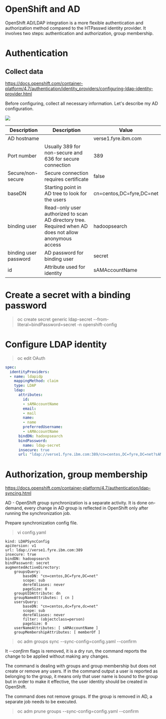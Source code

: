 # OpenShift and AD

OpenShift AD/LDAP integration is a more flexible authentication and authorization method compared to the HTPasswd identity provider. It involves two steps: authentication and authorization, group membership.

# Authentication

## Collect data

https://docs.openshift.com/container-platform/4.7/authentication/identity_providers/configuring-ldap-identity-provider.html

Before configuring, collect all necessary information. Let's describe my AD configuration.

![](https://github.com/stanislawbartkowski/CP4D/blob/main/img/Zrzut%20ekranu%20z%202021-06-15%2013-38-22.png)

| Description | Description | Value |
| ---------- | ---------- | ----- |
| AD hostname | | verse1.fyre.ibm.com
| Port number | Usually 389 for non-secure and 636 for secure connection | 389
| Secure/non-secure | Secure connection requires certificate | false
| baseDN | Starting point in AD tree to look for the users | cn=centos,DC=fyre,DC=net
| binding user | Read-only user authorized to scan AD directory tree. Required when AD does not allow anonymous access | hadoopsearch
| binding user password | AD password for binding user | secret
| id | Attribute used for identity | sAMAccountName

# Create a secret with a binding password

> oc create secret generic ldap-secret --from-literal=bindPassword=secret -n openshift-config

# Configure LDAP identity

> oc edit OAuth<br>
```YAML
spec:
  identityProviders:
  - name: ldapidp 
    mappingMethod: claim 
    type: LDAP
    ldap:
      attributes:
        id: 
        - sAMAccountName
        email: 
        - mail
        name: 
        - name
        preferredUsername: 
        - sAMAccountName
      bindDN: hadoopsearch 
      bindPassword: 
        name: ldap-secret
      insecure: true
      url: "ldap://verse1.fyre.ibm.com:389/cn=centos,DC=fyre,DC=net?sAMAccountName" 
```
# Authorization, group membership

https://docs.openshift.com/container-platform/4.7/authentication/ldap-syncing.html

AD - OpenShift group synchronization is a separate activity. It is done on-demand, every change in AD group is reflected in OpenShift only after running the synchronization job.<br>

Prepare synchronization config file.<br>
> vi config.yaml
```
kind: LDAPSyncConfig
apiVersion: v1
url: ldap://verse1.fyre.ibm.com:389
insecure: true
bindDN: hadoopsearch
bindPassword: secret
augmentedActiveDirectory:
    groupsQuery:
        baseDN: "cn=centos,DC=fyre,DC=net"
        scope: sub
        derefAliases: never
        pageSize: 0
    groupUIDAttribute: dn 
    groupNameAttributes: [ cn ] 
    usersQuery:
        baseDN: "cn=centos,dc=fyre,dc=net"
        scope: sub
        derefAliases: never
        filter: (objectclass=person)
        pageSize: 0
    userNameAttributes: [ sAMAccountName ] 
    groupMembershipAttributes: [ memberOf ] 
```

>  oc adm groups sync --sync-config=config.yaml --confirm<br>

It *--confirm* flags is removed, it is a dry run, the command reports the change to be applied without making any changes.<br>

The command is dealing with groups and group membership but does not create or remove any users. If in the command output a user is reported as belonging to the group, it means only that user name is bound to the group but in order to make it effective, the user identity should be created in OpenShift.<br>

The command does not remove groups. If the group is removed in AD, a separate job needs to be executed.

>  oc adm prune groups --sync-config=config.yaml --confirm<br>

